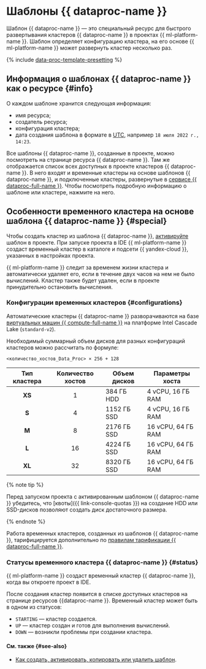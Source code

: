 # Шаблоны {{ dataproc-name }}

Шаблон {{ dataproc-name }} — это специальный ресурс для быстрого развертывания кластеров {{ dataproc-name }} в проектах {{ ml-platform-name }}. Шаблон определяет конфигурацию кластера, на его основе {{ ml-platform-name }} может развернуть кластер несколько раз. 

{% include [data-proc-template-presetting](../../_includes/datasphere/settings-for-dataproc.md) %}

## Информация о шаблонах {{ dataproc-name }} как о ресурсе {#info}

О каждом шаблоне хранится следующая информация:

* имя ресурса;
* создатель ресурса;
* конфигурация кластера;
* дата создания шаблона в формате в [UTC](https://ru.wikipedia.org/wiki/Всемирное_координированное_время), например `18 июля 2022 г., 14:23`.

Все шаблоны {{ dataproc-name }}, созданные в проекте, можно посмотреть на странице ресурса {{ dataproc-name }}. Там же отображается список всех доступных в проекте кластеров {{ dataproc-name }}. В него входят и временные кластеры на основе шаблонов {{ dataproc-name }}, и подключенные кластеры, развернутые в [сервисе {{ dataproc-full-name }}](../../data-proc/). Чтобы посмотреть подробную информацию о шаблоне или кластере, нажмите на него.

## Особенности временного кластера на основе шаблона {{ dataproc-name }} {#special}

Чтобы создать кластер из шаблона {{ dataproc-name }}, [активируйте](../operations/data-proc-template.md#activate) шаблон в проекте. При запуске проекта в IDE {{ ml-platform-name }} создаст временный кластер в каталоге и подсети {{ yandex-cloud }}, указанных в настройках проекта. 

{{ ml-platform-name }} следит за временем жизни кластера и автоматически удаляет его, если в течение двух часов на нем не было вычислений. Кластер также будет удален, если в проекте принудительно остановить вычисления.

### Конфигурации временных кластеров {#configurations}

Автоматические кластеры {{ dataproc-name }} разворачиваются на базе [виртуальных машин {{ compute-full-name }}](../../compute/concepts/vm.md) на платформе Intel Cascade Lake (`standard-v2`).

Необходимый суммарный объем дисков для разных конфигураций кластеров можно рассчитать по формуле:

```
<количество_хостов_Data_Proc> × 256 + 128
```

| Тип кластера | Количество хостов | Объем дисков |  Параметры хоста   |
|:------------:|:-----------------:|--------------|------------------- |
|    **XS**    |         1         | 384 ГБ HDD   | 4 vCPU, 16 ГБ RAM  |
|    **S**     |         4         | 1152 ГБ SSD  | 4 vCPU, 16 ГБ RAM  |
|    **M**     |         8         | 2176 ГБ SSD  | 16 vCPU, 64 ГБ RAM |
|    **L**     |        16         | 4224 ГБ SSD  | 16 vCPU, 64 ГБ RAM |
|    **XL**    |        32         | 8320 ГБ SSD  | 16 vCPU, 64 ГБ RAM |

{% note tip %}

Перед запуском проекта с активированным шаблоном {{ dataproc-name }} убедитесь, что [квоты]({{ link-console-quotas }}) на создание HDD или SSD-дисков позволяют создать диск достаточного размера.

{% endnote %}

Работа временных кластеров, созданных из шаблонов {{ dataproc-name }}, тарифицируется дополнительно по [правилам тарификации {{ dataproc-full-name }}](../../data-proc/pricing.md).

### Статусы временного кластера {{ dataproc-name }} {#status}

{{ ml-platform-name }} создаст временный кластер {{ dataproc-name }}, когда вы откроете проект в IDE. 

После создания кластер появится в списке доступных кластеров на странице ресурсов {{dataproc-name }}. Временный кластер может быть в одном из статусов:
* `STARTING` — кластер создается.
* `UP` — кластер создан и готов для выполнения вычислений.
* `DOWN` — возникли проблемы при создании кластера.

#### См. также {#see-also}

* [Как создать, активировать, копировать или удалить шаблон](../operations/data-proc-template.md).
